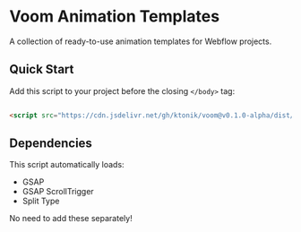 # Voom Animation Templates

A collection of ready-to-use animation templates for Webflow projects.

## Quick Start

Add this script to your project before the closing `</body>` tag:

```html

<script src="https://cdn.jsdelivr.net/gh/ktonik/voom@v0.1.0-alpha/dist/voom-demo.min.js"></script>

```

## Dependencies
This script automatically loads:
- GSAP
- GSAP ScrollTrigger
- Split Type

No need to add these separately!